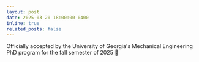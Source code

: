 ```yaml
---
layout: post
date: 2025-03-20 18:00:00-0400
inline: true
related_posts: false
---
```


Officially accepted by the University of Georgia's Mechanical Engineering PhD program for the fall semester of 2025 🙌

